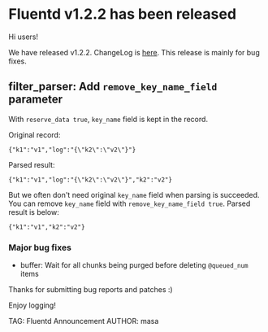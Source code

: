 # Fluentd v1.2.2 has been released

Hi users!

We have released v1.2.2. ChangeLog is [here](https://github.com/fluent/fluentd/blob/master/CHANGELOG.md).
This release is mainly for bug fixes.

## filter\_parser: Add `remove_key_name_field` parameter

With `reserve_data true`, `key_name` field is kept in the record.

Original record:

```
{"k1":"v1","log":"{\"k2\":\"v2\"}"}
```

Parsed result:

```
{"k1":"v1","log":"{\"k2\":\"v2\"}","k2":"v2"}
```

But we often don't need original `key_name` field when parsing is succeeded.
You can remove `key_name` field with `remove_key_name_field true`.
Parsed result is below:

```
{"k1":"v1","k2":"v2"}
```

### Major bug fixes

* buffer: Wait for all chunks being purged before deleting `@queued_num` items


Thanks for submitting bug reports and patches :)

Enjoy logging!


TAG: Fluentd Announcement
AUTHOR: masa
